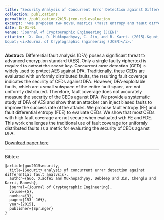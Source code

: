 ```yaml
---
title: "Security Analysis of Concurrent Error Detection against Differential Fault Analysis"
collection: publications
permalink: /publication/2015-jcen-ced-evaluation
excerpt: '>We proposed two novel metrics (fault entropy and fault differential entropy) to evaluate various concurrent error detection schemes. This work challenges the traditional use of fault coverage for uniformly distributed faults as a metric for assessing the security of CEDs.' 
date: 15-01-01
venue: 'Journal of Cryptographic Engineering (JCEN)'
citation: 'X. Guo, D. Mukhopadhyay, C. Jin, and R. Karri. (2015).&quot;Security Analysis of Concurrent Error Detection against Differential Fault Analysis
&quot; <i>Journal of Cryptographic Engineering (JCEN)</i>.'
---
```


<b>Abstract:</b> Differential fault analysis (DFA) poses a significant threat to advanced encryption standard (AES). Only a single faulty ciphertext is required to extract the secret key. Concurrent error detection (CED) is widely used to protect AES against DFA. Traditionally, these CEDs are evaluated
with uniformly distributed faults, the resulting fault coverage indicates the security of CEDs against DFA. However, DFA-exploitable faults, which are a small subspace of the entire fault space, are not uniformly distributed. Therefore, fault coverage does not accurately measure the security of the
CEDs against DFA. We provide a systematic study of DFA of AES and show that an attacker can inject biased faults to improve the success rate of the attacks. We propose fault entropy (FE) and fault differential entropy (FDE) to evaluate CEDs. We show that most CEDs with high fault coverage are not secure when evaluated with FE and FDE. This work challenges the traditional use of fault coverage for uniformly distributed faults as a metric for evaluating the security of CEDs against DFA.

[Download paper here](http://link.springer.com/article/10.1007/s13389-014-0092-8)

---

Bibtex:

```
@article{guo2015security,
  title={Security analysis of concurrent error detection against differential fault analysis},
  author={Guo, Xiaofei and Mukhopadhyay, Debdeep and Jin, Chenglu and Karri, Ramesh},
  journal={Journal of Cryptographic Engineering},
  volume={5},
  number={3},
  pages={153--169},
  year={2015},
  publisher={Springer}
}
```
